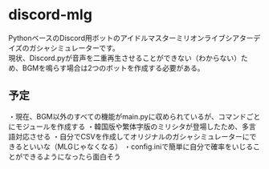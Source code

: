 # discord-mlg
PythonベースのDiscord用ボットのアイドルマスターミリオンライブシアターデイズのガシャシミュレーターです。  
現状、Discord.pyが音声を二重再生させることができない（わからない）ため、BGMを鳴らす場合は2つのボットを作成する必要がある。

## 予定
・現在、BGM以外のすべての機能がmain.pyに収められているが、コマンドごとにモジュールを作成する
・韓国版や繁体字版のミリシタが登場したため、多言語対応させる
・自分でCSVを作成してオリジナルのガシャシミュレーターにできるといいな（MLGじゃなくなる）
・config.iniで簡単に自分で確率をいじることができるようになったら面白そう